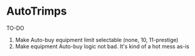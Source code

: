 # AutoTrimps  
TO-DO

1) Make Auto-buy equipment limit selectable (none, 10, 11-prestige)
2) Make equipment Auto-buy logic not bad. It's kind of a hot mess as-is
